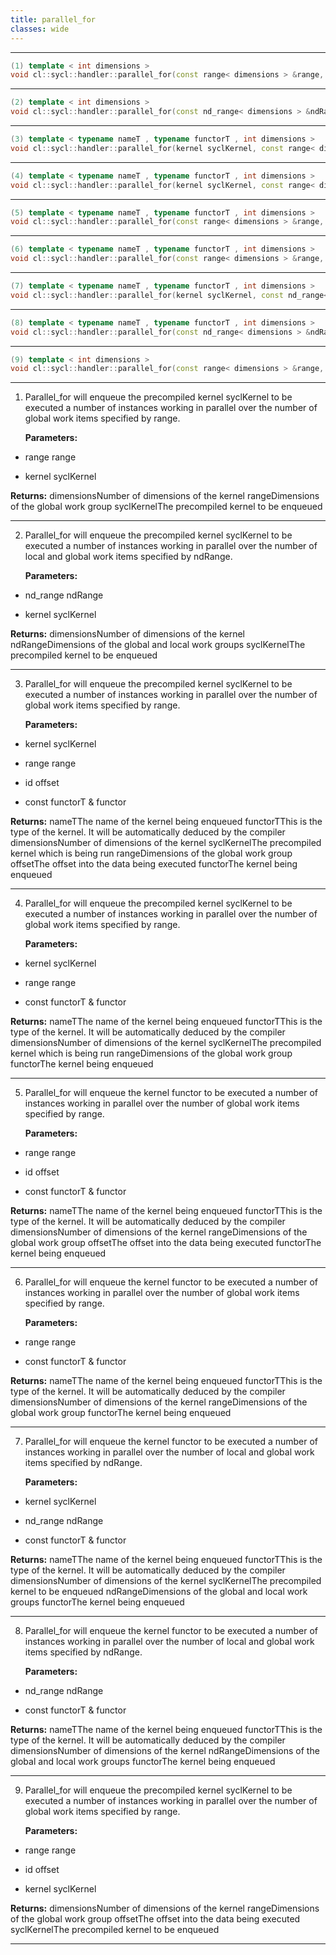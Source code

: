 ```yaml
---
title: parallel_for
classes: wide
---
```



---

```cpp
(1) template < int dimensions >
void cl::sycl::handler::parallel_for(const range< dimensions > &range, kernel syclKernel)
```

---

```cpp
(2) template < int dimensions >
void cl::sycl::handler::parallel_for(const nd_range< dimensions > &ndRange, kernel syclKernel)
```

---

```cpp
(3) template < typename nameT , typename functorT , int dimensions >
void cl::sycl::handler::parallel_for(kernel syclKernel, const range< dimensions > &range, const id< dimensions > &offset, const functorT &functor)
```

---

```cpp
(4) template < typename nameT , typename functorT , int dimensions >
void cl::sycl::handler::parallel_for(kernel syclKernel, const range< dimensions > &range, const functorT &functor)
```

---

```cpp
(5) template < typename nameT , typename functorT , int dimensions >
void cl::sycl::handler::parallel_for(const range< dimensions > &range, const id< dimensions > &offset, const functorT &functor)
```

---

```cpp
(6) template < typename nameT , typename functorT , int dimensions >
void cl::sycl::handler::parallel_for(const range< dimensions > &range, const functorT &functor)
```

---

```cpp
(7) template < typename nameT , typename functorT , int dimensions >
void cl::sycl::handler::parallel_for(kernel syclKernel, const nd_range< dimensions > &ndRange, const functorT &functor)
```

---

```cpp
(8) template < typename nameT , typename functorT , int dimensions >
void cl::sycl::handler::parallel_for(const nd_range< dimensions > &ndRange, const functorT &functor)
```

---

```cpp
(9) template < int dimensions >
void cl::sycl::handler::parallel_for(const range< dimensions > &range, id< dimensions > offset, kernel syclKernel)
```

---

1. Parallel_for will enqueue the precompiled kernel syclKernel to be executed a number of instances working in parallel over the number of global work items specified by range. 

   **Parameters:**

  * range range

   

  * kernel syclKernel

   

   **Returns:** dimensionsNumber of dimensions of the kernel rangeDimensions of the global work group syclKernelThe precompiled kernel to be enqueued 

---

2. Parallel_for will enqueue the precompiled kernel syclKernel to be executed a number of instances working in parallel over the number of local and global work items specified by ndRange. 

   **Parameters:**

  * nd_range ndRange

   

  * kernel syclKernel

   

   **Returns:** dimensionsNumber of dimensions of the kernel ndRangeDimensions of the global and local work groups syclKernelThe precompiled kernel to be enqueued 

---

3. Parallel_for will enqueue the precompiled kernel syclKernel to be executed a number of instances working in parallel over the number of global work items specified by range. 

   **Parameters:**

  * kernel syclKernel

   

  * range range

   

  * id offset

   

  * const functorT & functor

   

   **Returns:** nameTThe name of the kernel being enqueued functorTThis is the type of the kernel. It will be automatically deduced by the compiler dimensionsNumber of dimensions of the kernel syclKernelThe precompiled kernel which is being run rangeDimensions of the global work group offsetThe offset into the data being executed functorThe kernel being enqueued 

---

4. Parallel_for will enqueue the precompiled kernel syclKernel to be executed a number of instances working in parallel over the number of global work items specified by range. 

   **Parameters:**

  * kernel syclKernel

   

  * range range

   

  * const functorT & functor

   

   **Returns:** nameTThe name of the kernel being enqueued functorTThis is the type of the kernel. It will be automatically deduced by the compiler dimensionsNumber of dimensions of the kernel syclKernelThe precompiled kernel which is being run rangeDimensions of the global work group functorThe kernel being enqueued 

---

5. Parallel_for will enqueue the kernel functor to be executed a number of instances working in parallel over the number of global work items specified by range. 

   **Parameters:**

  * range range

   

  * id offset

   

  * const functorT & functor

   

   **Returns:** nameTThe name of the kernel being enqueued functorTThis is the type of the kernel. It will be automatically deduced by the compiler dimensionsNumber of dimensions of the kernel rangeDimensions of the global work group offsetThe offset into the data being executed functorThe kernel being enqueued 

---

6. Parallel_for will enqueue the kernel functor to be executed a number of instances working in parallel over the number of global work items specified by range. 

   **Parameters:**

  * range range

   

  * const functorT & functor

   

   **Returns:** nameTThe name of the kernel being enqueued functorTThis is the type of the kernel. It will be automatically deduced by the compiler dimensionsNumber of dimensions of the kernel rangeDimensions of the global work group functorThe kernel being enqueued 

---

7. Parallel_for will enqueue the kernel functor to be executed a number of instances working in parallel over the number of local and global work items specified by ndRange. 

   **Parameters:**

  * kernel syclKernel

   

  * nd_range ndRange

   

  * const functorT & functor

   

   **Returns:** nameTThe name of the kernel being enqueued functorTThis is the type of the kernel. It will be automatically deduced by the compiler dimensionsNumber of dimensions of the kernel syclKernelThe precompiled kernel to be enqueued ndRangeDimensions of the global and local work groups functorThe kernel being enqueued 

---

8. Parallel_for will enqueue the kernel functor to be executed a number of instances working in parallel over the number of local and global work items specified by ndRange. 

   **Parameters:**

  * nd_range ndRange

   

  * const functorT & functor

   

   **Returns:** nameTThe name of the kernel being enqueued functorTThis is the type of the kernel. It will be automatically deduced by the compiler dimensionsNumber of dimensions of the kernel ndRangeDimensions of the global and local work groups functorThe kernel being enqueued 

---

9. Parallel_for will enqueue the precompiled kernel syclKernel to be executed a number of instances working in parallel over the number of global work items specified by range. 

   **Parameters:**

  * range range

   

  * id offset

   

  * kernel syclKernel

   

   **Returns:** dimensionsNumber of dimensions of the kernel rangeDimensions of the global work group offsetThe offset into the data being executed syclKernelThe precompiled kernel to be enqueued 

---

